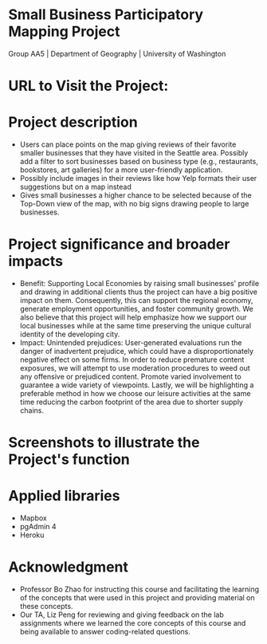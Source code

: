 # Small Business Participatory Mapping Project

Group AA5 | Department of Geography |  University of Washington

# URL to Visit the Project:

# Project description 
- Users can place points on the map giving reviews of their favorite smaller businesses that they have visited in the Seattle area. Possibly add a filter to sort businesses based on business type (e.g., restaurants, bookstores, art galleries)  for a more user-friendly application.
- Possibly include images in their reviews like how Yelp formats their user suggestions but on a map instead
- Gives small businesses a higher chance to be selected because of the Top-Down view of the map, with no big signs drawing people to large businesses. 

# Project significance and broader impacts
- Benefit: Supporting Local Economies by raising small businesses' profile and drawing in additional clients thus the project can have a big positive impact on them. Consequently, this can support the regional economy, generate employment opportunities, and foster community growth. We also believe that this project will help emphasize how we support our local businesses while at the same time preserving the unique cultural identity of the developing city.
- Impact: Unintended prejudices: User-generated evaluations run the danger of inadvertent prejudice, which could have a disproportionately negative effect on some firms. In order to reduce premature content exposures, we will attempt to use moderation procedures to weed out any offensive or prejudiced content. Promote varied involvement to guarantee a wide variety of viewpoints. Lastly, ​​we will be highlighting a preferable method in how we choose our leisure activities at the same time reducing the carbon footprint of the area due to shorter supply chains.

# Screenshots to illustrate the Project's function

# Applied libraries 
- Mapbox
- pgAdmin 4
- Heroku

# Acknowledgment
- Professor Bo Zhao for instructing this course and facilitating the learning of the concepts that were used in this project and providing material on these concepts.
- Our TA, Liz Peng for reviewing and giving feedback on the lab assignments where we learned the core concepts of this course and being available to answer coding-related questions.

